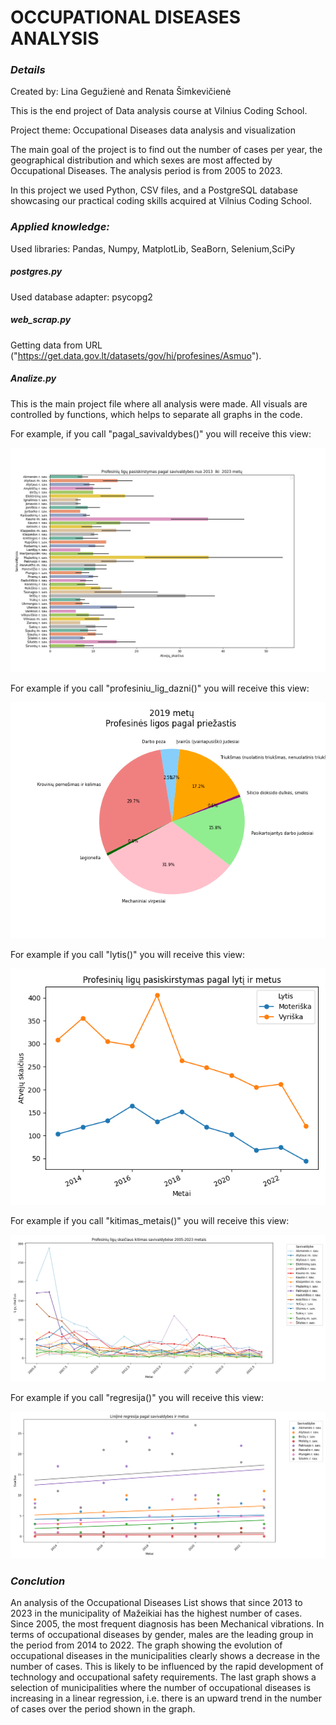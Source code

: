 
# **OCCUPATIONAL** DISEASES ANALYSIS

### _Details_

Created by: Lina Gegužienė and Renata Šimkevičienė

This is the end project of Data analysis course at Vilnius Coding School.

Project theme:  Occupational Diseases data analysis and visualization

The main goal of the project is to find out the number of cases per year, the geographical distribution and which sexes are most affected by Occupational Diseases. The analysis period is from 2005 to 2023.

In this project we used Python, CSV files, and a PostgreSQL database showcasing our practical coding skills acquired at Vilnius Coding School.
  

### _Applied knowledge:_

Used libraries: Pandas, Numpy, MatplotLib, SeaBorn, Selenium,SciPy

##### _postgres_.py

Used database adapter: psycopg2

##### _web_scrap_.py

Getting data from URL ("https://get.data.gov.lt/datasets/gov/hi/profesines/Asmuo").

##### Analize.py

This is the main project file where all analysis were made. All visuals are controlled by functions, which helps to separate all graphs in the code.

For example, if you call "pagal_savivaldybes()" you will receive this view:

![pagal_savivaldybes.png](Pictures%2Fpagal_savivaldybes.png)

For example if you call "profesiniu_lig_dazni()" you will receive this view:

![profesines_lig_pagal_dazni.png](Pictures%2Fprofesines_lig_pagal_dazni.png)

For example if you call "lytis()" you will receive this view:

![lytis_linijinis.png](Pictures%2Flytis_linijinis.png)

For example if you call "kitimas_metais()" you will receive this view:

![pokytis.png](Pictures%2Fpokytis.png)

For example if you call "regresija()" you will receive this view:

![ regresija.png](Pictures%2F%20regresija.png)

### _Conclution_

An analysis of the Occupational Diseases List shows that since 2013 to 2023 in the municipality of Mažeikiai has the highest number of cases. Since 2005, the most frequent diagnosis has been Mechanical vibrations. In terms of occupational diseases by gender, males are the leading group in the period from 2014 to 2022. The graph showing the evolution of occupational diseases in the municipalities clearly shows a decrease in the number of cases. This is likely to be influenced by the rapid development of technology and occupational safety requirements. The last graph shows a selection of municipalities where the number of occupational diseases is increasing in a linear regression, i.e. there is an upward trend in the number of cases over the period shown in the graph.

